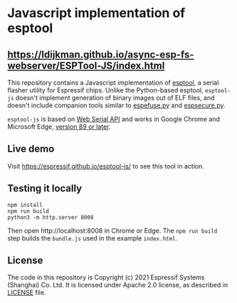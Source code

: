 # Javascript implementation of esptool

## https://ldijkman.github.io/async-esp-fs-webserver/ESPTool-JS/index.html

This repository contains a Javascript implementation of [esptool](https://github.com/espressif/esptool), a serial flasher utility for Espressif chips. Unlike the Python-based esptool, `esptool-js` doesn't implement generation of binary images out of ELF files, and doesn't include companion tools similar to [espefuse.py](https://github.com/espressif/esptool/wiki/espefuse) and [espsecure.py](https://github.com/espressif/esptool/wiki/espsecure).

`esptool-js` is based on [Web Serial API](https://wicg.github.io/serial/) and works in Google Chrome and Microsoft Edge, [version 89 or later](https://developer.mozilla.org/en-US/docs/Web/API/Serial#browser_compatibility).

## Live demo

Visit https://espressif.github.io/esptool-js/ to see this tool in action.

## Testing it locally

```
npm install
npm run build
python3 -m http.server 8008
```

Then open http://localhost:8008 in Chrome or Edge. The `npm run build` step builds the `bundle.js` used in the example `index.html`.

## License

The code in this repository is Copyright (c) 2021 Espressif Systems (Shanghai) Co. Ltd. It is licensed under Apache 2.0 license, as described in [LICENSE](LICENSE) file.
